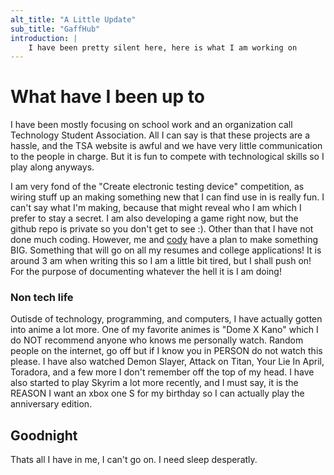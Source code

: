 ```yaml
---
alt_title: "A Little Update"
sub_title: "GaffHub"
introduction: |
    I have been pretty silent here, here is what I am working on
---
```

# What have I been up to

I have been mostly focusing on school work and an organization call Technology Student Association. All I can say is that these projects are a hassle, and the TSA website is awful and we have very little communication to the people in charge. But it is fun to compete with technological skills so I play along anyways. 

I am very fond of the "Create electronic testing device" competition, as wiring stuff up an making something new that I can find use in is really fun. I can't say what I'm making, because that might reveal who I am which I prefer to stay a secret. I am also developing a game right now, but the github repo is private so you don't get to see :). Other than that I have not done much coding. However, me and [cody](https://codyq.me) have a plan to make something BIG. Something that will go on all my resumes and college applications! It is around 3 am when writing this so I am a little bit tired, but I shall push on! For the purpose of documenting whatever the hell it is I am doing!

### Non tech life
Outisde of technology, programming, and computers, I have actually gotten into anime a lot more. One of my favorite animes is "Dome X Kano" which I do NOT recommend anyone who knows me personally watch. Random people on the internet, go off but if I know you in PERSON do not watch this please. I have also watched Demon Slayer, Attack on Titan, Your Lie In April, Toradora, and a few more I don't remember off the top of my head. I have also started to play Skyrim a lot more recently, and I must say, it is the REASON I want an xbox one S for my birthday so I can actually play the anniversary edition.

## Goodnight
Thats all I have in me, I can't go on. I need sleep desperatly.
